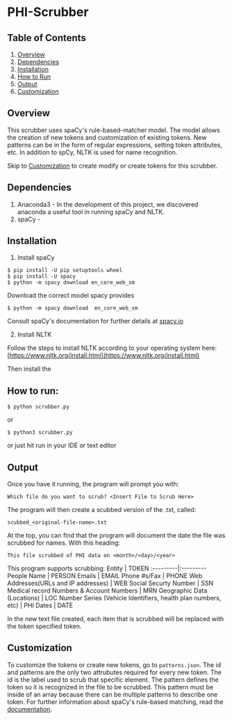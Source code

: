 # PHI-Scrubber #
## Table of Contents ##
1. [Overview](#overview)
2. [Dependencies](#dependencies)
3. [Installation](#installation)
4. [How to Run](#how-to-run)
5. [Output](#output)
6. [Customization](#customization)

## Overview ##
This scrubber uses spaCy's rule-based-matcher model. The model allows the creation of new tokens and customization of existing tokens. New patterns can be in the form of regular expressions, setting token attributes, etc. In addition to spCy, NLTK is used for name recognition.


Skip to [Customization](#customization) to create modify or create tokens for this scrubber.

## Dependencies ##
1. Anaconda3 - In the development of this project, we discovered anaconda a useful tool in running spaCy and NLTK.
2. spaCy - 

## Installation ##
1. Install spaCy
```
$ pip install -U pip setuptools wheel
$ pip install -U spacy
$ python -m spacy download en_core_web_sm
```
Download the correct model spacy provides
```
$ python -m spacy download  en_core_web_sm
```
Consult spaCy's documentation for further details at [spacy.io](https://spacy.io)

2. Install NLTK

Follow the steps to install NLTK according to your operating system here: [https://www.nltk.org/install.html](https://www.nltk.org/install.html)

Then install the 

## How to run: ##
```
$ python scrubber.py
```
or 
```
$ python3 scrubber.py
```
or just hit run in your IDE or text editor

## Output ##
Once you have it running, the program will prompt you with:
```
Which file do you want to scrub? <Insert File to Scrub Here>
```
The program will then create a scubbed version of the .txt, called:
```
scubbed_<original-file-name>.txt
```
At the top, you can find that the program will document the date the file was scrubbed for names. With this heading:
```
This file scrubbed of PHI data on <month>/<day>/<year>
```
This program supports scrubbing:
Entity | TOKEN 
:---------|:---------
People Name | PERSON
Emails | EMAIL
Phone #s/Fax | PHONE
Web Addresses(URLs and IP addresses) | WEB 
Social Securty Number | SSN
Medical record Numbers & Account Numbers | MRN 
Geographic Data (Locations) | LOC
Number Series (Vehicle Identifiers, health plan numbers, etc) | PHI
Dates | DATE

In the new text file created, each item that is scrubbed will be replaced with the token specified token.

## Customization ##
To customize the tokens or create new tokens, go to `patterns.json`. The id and patterns are the only two attrubutes required for every new token. The id is the label used to scrub that specific element. The pattern defines the token so it is recognized in the file to be scrubbed. This pattern must be inside of an array because there can be multiple patterns to describe one token. For further information about spaCy's rule-based matching, read the [documentation](https://spacy.io/usage/rule-based-matching).

